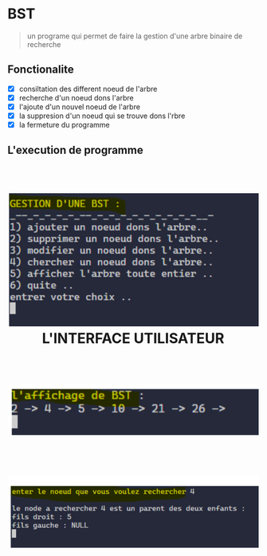 # BST
> un programe qui permet de faire la gestion d'une arbre binaire de recherche

## Fonctionalite

- [x] consiltation des different noeud de l'arbre
- [x] recherche d'un noeud dons l'arbre
- [x] l'ajoute d'un nouvel noeud de l'arbre
- [x] la suppresion d'un noeud qui se trouve dons l'rbre
- [x] la fermeture du programme

## L'execution de programme

 <h1 align="center">
  <br>
<img src='images/userInterface.png' width='800'/> 
  <br/>
  L'INTERFACE UTILISATEUR
</h1>
<h1 align="center">
  <br>
<img src='images/display.png' width='800'/> 
  <br/>
</h1>
<h1 align="center">
  <br>
<img src='images/getNode.png' width='800'/> 
  <br/>
</h1>
